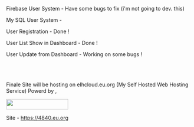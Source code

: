 Firebase User System - Have some bugs to fix (i'm not going to dev. this)



My SQL User System -

User Registration - Done !

User List Show in Dashboard - Done !

User Update from Dashboard - Working on some bugs !
<br><br>
<br>
<br>


Finale Site will be hosting on elhcloud.eu.org (My Self Hosted Web Hosting Service) Powerd by , 

<p><a href="https://www.cloudpanel.io/" target="_blank"><img src="https://www.cloudpanel.io/assets/images/logo.svg?2.0.0" width="168" height="28" /></a></p>

Site - https://4840.eu.org
